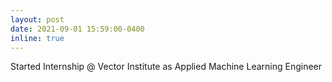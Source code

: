 ```yaml
---
layout: post
date: 2021-09-01 15:59:00-0400
inline: true
---
```


Started Internship @ Vector Institute as Applied Machine Learning Engineer

